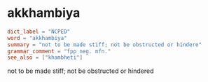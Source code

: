 # akkhambiya

``` toml
dict_label = "NCPED"
word = "akkhambiya"
summary = "not to be made stiff; not be obstructed or hindere"
grammar_comment = "fpp neg. mfn."
see_also = ["khambheti"]
```

not to be made stiff; not be obstructed or hindered


